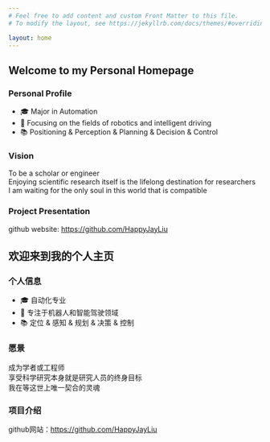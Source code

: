 ```yaml
---
# Feel free to add content and custom Front Matter to this file.
# To modify the layout, see https://jekyllrb.com/docs/themes/#overriding-theme-defaults

layout: home
---
```

## Welcome to my Personal Homepage
### Personal Profile
- 🎓 Major in Automation  
- 💼 Focusing on the fields of robotics and intelligent driving  
- 📚 Positioning & Perception & Planning & Decision & Control

### Vision
To be a scholar or engineer\
Enjoying scientific research itself is the lifelong destination for researchers\
I am waiting for the only soul in this world that is compatible

### Project Presentation
github website: https://github.com/HappyJayLiu


## 欢迎来到我的个人主页
### 个人信息
- 🎓 自动化专业
- 💼 专注于机器人和智能驾驶领域
- 📚 定位 & 感知 & 规划 & 决策 & 控制

### 愿景
成为学者或工程师\
享受科学研究本身就是研究人员的终身目标\
我在等这世上唯一契合的灵魂


### 项目介绍
github网站：https://github.com/HappyJayLiu